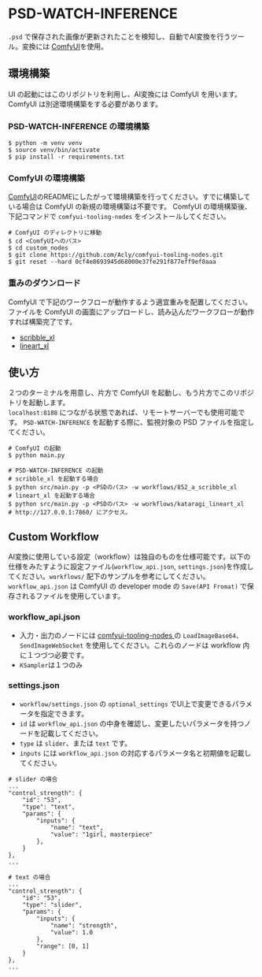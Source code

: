 # PSD-WATCH-INFERENCE
`.psd` で保存された画像が更新されたことを検知し、自動でAI変換を行うツール。変換には [ComfyUI](https://github.com/comfyanonymous/ComfyUI)を使用。

## 環境構築
UI の起動にはこのリポジトリを利用し、AI変換には ComfyUI を用います。ComfyUI は別途環境構築をする必要があります。

### PSD-WATCH-INFERENCE の環境構築
```
$ python -m venv venv
$ source venv/bin/activate
$ pip install -r requirements.txt
```

### ComfyUI の環境構築
[ComfyUI](https://github.com/comfyanonymous/ComfyUI)のREADMEにしたがって環境構築を行ってください。すでに構築している場合は ComfyUI の新規の環境構築は不要です。
ComfyUI の環境構築後、下記コマンドで `comfyui-tooling-nodes` をインストールしてください。
```
# ComfyUI のディレクトリに移動
$ cd <ComfyUIへのパス>
$ cd custom_nodes
$ git clone https://github.com/Acly/comfyui-tooling-nodes.git
$ git reset --hard 0cf4e8693945d68000e37fe291f877eff9ef0aaa
```

### 重みのダウンロード
ComfyUI で下記のワークフローが動作するよう適宜重みを配置してください。ファイルを ComfyUI の画面にアップロードし、読み込んだワークフローが動作すれば構築完了です。
- [scribble_xl](workflows/852_a_scribble_xl/workflow_api_debug.json)
- [lineart_xl](workflows/kataragi_lineart_xl/workflow_api_debug.json)


## 使い方
２つのターミナルを用意し、片方で ComfyUI を起動し、もう片方でこのリポジトリを起動します。  
`localhost:8188` につながる状態であれば、リモートサーバーでも使用可能です。
`PSD-WATCH-INFERENCE` を起動する際に、監視対象の PSD ファイルを指定してください。
```
# ComfyUI の起動
$ python main.py

# PSD-WATCH-INFERENCE の起動
# scribble_xl を起動する場合
$ python src/main.py -p <PSDのパス> -w workflows/852_a_scribble_xl
# lineart_xl を起動する場合
$ python src/main.py -p <PSDのパス> -w workflows/kataragi_lineart_xl
# http://127.0.0.1:7860/ にアクセス。
```


## Custom Workflow
AI変換に使用している設定（workflow）は独自のものを仕様可能です。以下の仕様をみたすように設定ファイル(`workflow_api.json`, `settings.json`)を作成してください。`workflows/` 配下のサンプルを参考にしてください。
`workflow_api.json` は ComfyUI の developer mode の `Save(API Fromat)` で保存されるファイルを使用しています。

### workflow_api.json
- 入力・出力のノードには [comfyui-tooling-nodes
](https://github.com/Acly/comfyui-tooling-nodes) の `LoadImageBase64`、 `SendImageWebSocket` を使用してください。これらのノードは workflow 内に１つづつ必要です。
- `KSampler`は１つのみ

### settings.json
- `workflow/settings.json` の `optional_settings` でUI上で変更できるパラメータを指定できます。
- `id` は `workflow_api.json` の中身を確認し、変更したいパラメータを持つノードを記載してください。
- `type` は `slider`、または `text` です。
- `inputs` には `workflow_api.json` の対応するパラメータ名と初期値を記載してください。
```
# slider の場合
...
"control_strength": {
    "id": "53",
    "type": "text",
    "params": {
        "inputs": {
            "name": "text",
            "value": "1girl, masterpiece"
        },
    }
},
...

# text の場合
...
"control_strength": {
    "id": "53",
    "type": "slider",
    "params": {
        "inputs": {
            "name": "strength",
            "value": 1.0
        },
        "range": [0, 1]
    }
},
...
```

